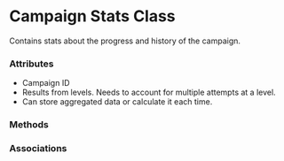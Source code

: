# Campaign Stats Class

Contains stats about the progress and history of the campaign.

### Attributes

- Campaign ID
- Results from levels. Needs to account for multiple attempts at a level.
- Can store aggregated data or calculate it each time. 

### Methods

### Associations
